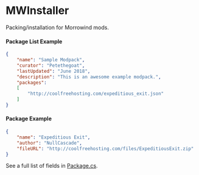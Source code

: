 # MWInstaller
Packing/installation for Morrowind mods.

#### Package List Example
```json
{
	"name": "Sample Modpack",
	"curator": "Petethegoat",
	"lastUpdated": "June 2018",
	"description": "This is an awesome example modpack.",
	"packages":
	[
		"http://coolfreehosting.com/expeditious_exit.json"
	]
}
```

#### Package Example
```json
{
	"name": "Expeditious Exit",
	"author": "NullCascade",
	"fileURL": "http://coolfreehosting.com/files/ExpeditiousExit.zip"
}
```

See a full list of fields in [Package.cs](Package.cs).
